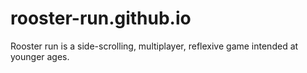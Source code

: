 # rooster-run.github.io
 Rooster run is a side-scrolling, multiplayer, reflexive game intended at younger ages.
